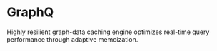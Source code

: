 # GraphQ
Highly resilient graph-data caching engine optimizes real-time query performance through adaptive memoization.
